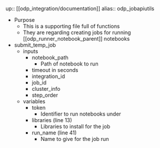 up:: [[odp_integration/documentation]]
alias:: odp_jobapiutils

- Purpose
	- This is a supporting file full of functions
	- They are regarding creating jobs for running [[odp_runner_notebook_parent]] notebooks
- submit_temp_job
	- inputs
		- notebook_path
			- Path of notebook to run
		- timeout in seconds
		- integration_id
		- job_id
		- cluster_info
		- step_order
	- variables
		- token
			- Identifier to run notebooks under
		- libraries (line 13)
			- Libraries to install for the job
		- run_name (line 41)
			- Name to give for the job run